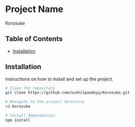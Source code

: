 # Project Name

Korosuke

## Table of Contents

- [Installation](#installation)

## Installation

Instructions on how to install and set up the project.

```bash
# Clone the repository
git clone https://github.com/sushilpandeyy/Korosuke.git

# Navigate to the project directory
cd Korosuke

# Install dependencies
npm install
